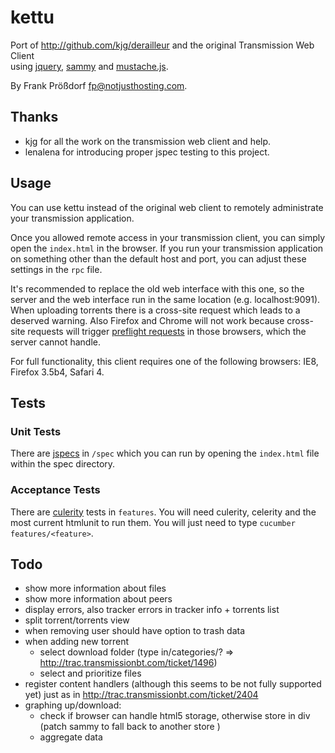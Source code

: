 # kettu
Port of http://github.com/kjg/derailleur and the original Transmission Web Client  
using [jquery](http://jquery.com), [sammy](http://github.com/quirkey/sammy) and [mustache.js](http://github.com/janl/mustache.js).

By Frank Prößdorf <fp@notjusthosting.com>.


## Thanks 
* kjg for all the work on the transmission web client and help.
* lenalena for introducing proper jspec testing to this project.


## Usage
You can use kettu instead of the original web client to remotely administrate your transmission application.

Once you allowed remote access in your transmission client, you can simply open the `index.html` in the browser. If you run your transmission application on something other than the default host and port, you can adjust these settings in the `rpc` file.

It's recommended to replace the old web interface with this one, so the server and the web interface run in the same location (e.g. localhost:9091). When uploading torrents there is a cross-site request which leads to a deserved warning. Also Firefox and Chrome will not work because cross-site requests will trigger [preflight requests](http://www.w3.org/TR/access-control/#preflight-request) in those browsers, which the server cannot handle.

For full functionality, this client requires one of the following browsers: IE8, Firefox 3.5b4, Safari 4. 

## Tests

### Unit Tests
There are [jspecs](http://github.com/visionmedia/jspec) in `/spec` which you can run by opening the `index.html` file within the spec directory.

### Acceptance Tests
There are [culerity](http://github.com/langalex/culerity) tests in `features`. You will need culerity, celerity and the most current htmlunit to run them. You will just need to type `cucumber features/<feature>`.


## Todo
* show more information about files
* show more information about peers
* display errors, also tracker errors in tracker info + torrents list
* split torrent/torrents view
* when removing user should have option to trash data
* when adding new torrent
  * select download folder (type in/categories/? => http://trac.transmissionbt.com/ticket/1496)
  * select and prioritize files
* register content handlers (although this seems to be not fully supported yet) just as in http://trac.transmissionbt.com/ticket/2404
* graphing up/download:
  * check if browser can handle html5 storage, otherwise store in div (patch sammy to fall back to another store )
  * aggregate data